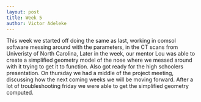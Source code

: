 ```yaml
---
layout: post
title: Week 5
author: Victor Adeleke
---
```


This week we started off doing the same as last, working in comsol software messing around with the parameters, in the 
CT scans from Univeristy of North Carolina, Later in the week, our mentor Lou was able to create a simplified 
geometry model of the nose where we messed around with it trying to get it to function. Also got ready for the high schoolers
presentation. On thursday we had a middle of the project meeting, discussing how the next coming weeks we will be moving
forward. After a lot of troubleshooting friday we were able to get the simplified geometry computed. 
